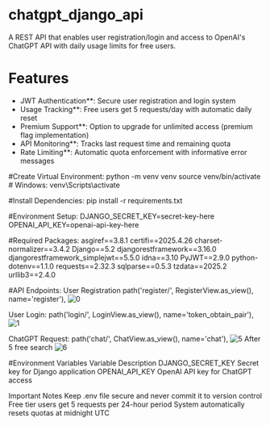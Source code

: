 # chatgpt_django_api
A REST API that enables user registration/login and access to OpenAI's ChatGPT API with daily usage limits for free users.

# Features

- JWT Authentication**: Secure user registration and login system
- Usage Tracking**: Free users get 5 requests/day with automatic daily reset
- Premium Support**: Option to upgrade for unlimited access (premium flag implementation)
- API Monitoring**: Tracks last request time and remaining quota
- Rate Limiting**: Automatic quota enforcement with informative error messages

#Create Virtual Environment:
python -m venv venv
source venv/bin/activate  # Windows: venv\Scripts\activate

#Install Dependencies:
pip install -r requirements.txt

#Environment Setup:
DJANGO_SECRET_KEY=secret-key-here
OPENAI_API_KEY=openai-api-key-here

#Required Packages:
asgiref==3.8.1
certifi==2025.4.26
charset-normalizer==3.4.2
Django==5.2
djangorestframework==3.16.0
djangorestframework_simplejwt==5.5.0
idna==3.10
PyJWT==2.9.0
python-dotenv==1.1.0
requests==2.32.3
sqlparse==0.5.3
tzdata==2025.2
urllib3==2.4.0


#API Endpoints:
User Registration
 path('register/', RegisterView.as_view(), name='register'),
 ![0](https://github.com/user-attachments/assets/b676a6b5-d0c9-4591-889e-855f01b44e11)

User Login:
path('login/', LoginView.as_view(), name='token_obtain_pair'),
![1](https://github.com/user-attachments/assets/80be7bb8-1234-4107-be65-038df1ff47e2)

ChatGPT Request:
path('chat/', ChatView.as_view(), name='chat'),
![5](https://github.com/user-attachments/assets/d1fdd50d-f11d-4d13-8faa-a3cab84c4f52)
After 5 free search
![6](https://github.com/user-attachments/assets/e46ef2f6-2310-41c4-a831-3087c177056d)

#Environment Variables
Variable	Description
DJANGO_SECRET_KEY	Secret key for Django application
OPENAI_API_KEY	OpenAI API key for ChatGPT access

Important Notes
Keep .env file secure and never commit it to version control
Free tier users get 5 requests per 24-hour period
System automatically resets quotas at midnight UTC






